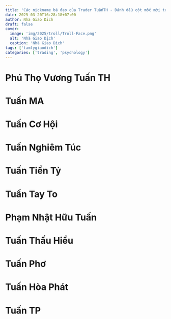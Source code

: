 ```yaml
---
title: 'Các nickname bá đạo của Trader TuấnTH - Đánh dấu cột mốc mới trong sự nghiệp trading - Phiên bản Troll v1.0'
date: 2025-03-20T16:28:18+07:00
author: Nha Giao Dich
draft: false
cover:
  image: 'img/2025/troll/Troll-Face.png'
  alt: 'Nhà Giao Dịch'
  caption: 'Nhà Giao Dịch'
tags: ['tamlygiaodich']
categories: ['trading', 'psychology']
---
```


# Phú Thọ Vương Tuấn TH

# Tuấn MA

# Tuấn Cơ Hội

# Tuấn Nghiêm Túc

# Tuấn Tiền Tỷ

# Tuấn Tay To

# Phạm Nhật Hữu Tuấn

# Tuấn Thấu Hiểu

# Tuấn Phơ

# Tuấn Hòa Phát

# Tuấn TP
